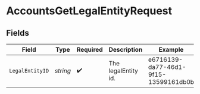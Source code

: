 # AccountsGetLegalEntityRequest


## Fields

| Field                                | Type                                 | Required                             | Description                          | Example                              |
| ------------------------------------ | ------------------------------------ | ------------------------------------ | ------------------------------------ | ------------------------------------ |
| `LegalEntityID`                      | *string*                             | :heavy_check_mark:                   | The legalEntity id.                  | e6716139-da77-46d1-9f15-13599161db0b |